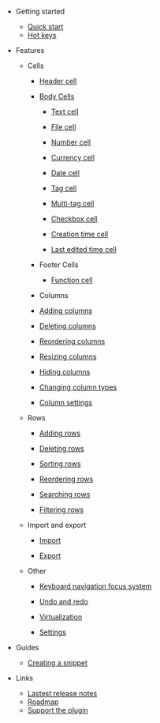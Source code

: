 -   Getting started

    -   [Quick start](quickstart.md)
    -   [Hot keys](hot-keys.md)

-   Features

    -   Cells

        -   [Header cell](header-cell.md)

        -   [Body Cells](body-cell.md)

            -   [Text cell](body-cell-text.md)

            -   [File cell](body-cell-file.md)

            -   [Number cell](body-cell-number.md)

            -   [Currency cell](body-cell-currency.md)

            -   [Date cell](body-cell-date.md)

            -   [Tag cell](body-cell-tag.md)

            -   [Multi-tag cell](body-cell-multi-tag.md)

            -   [Checkbox cell](body-cell-checkbox.md)

            -   [Creation time cell](body-cell-creation-time.md)

            -   [Last edited time cell](body-cell-last-edited-time.md)

        -   Footer Cells

            -   [Function cell](footer-cell-function.md)

        -   Columns

        -   [Adding columns](column-add.md)

        -   [Deleting columns](column-delete.md)

        -   [Reordering columns](column-reorder.md)

        -   [Resizing columns](column-resize.md)

        -   [Hiding columns](column-hide.md)

        -   [Changing column types](column-types.md)

        -   [Column settings](column-settings.md)

    -   Rows

        -   [Adding rows](row-add.md)

        -   [Deleting rows](row-delete.md)

        -   [Sorting rows](row-sort.md)

        -   [Reordering rows](row-reorder.md)

        -   [Searching rows](row-search.md)

        -   [Filtering rows](row-filter.md)

    -   Import and export

        -   [Import](import.md)

        -   [Export](export.md)

    -   Other

        -   [Keyboard navigation focus system](keyboard-navigation-focus-system.md)

        -   [Undo and redo](undo-redo.md)

        -   [Virtualization](virtualization.md)

        -   [Settings](settings.md)

-   Guides

    -   [Creating a snippet](guide-snippet.md)

-   Links

    -   [Lastest release notes](https://github.com/trey-wallis/obsidian-notion-like-tables/releases/tag/6.12.0)
    -   [Roadmap](https://github.com/users/trey-wallis/projects/2)
    -   [Support the plugin](https://www.buymeacoffee.com/treywallis)
